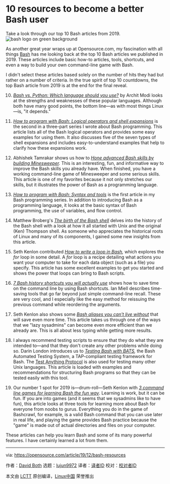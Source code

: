 [#]: collector: (lujun9972)
[#]: translator: ( )
[#]: reviewer: ( )
[#]: publisher: ( )
[#]: url: ( )
[#]: subject: (10 resources to become a better Bash user)
[#]: via: (https://opensource.com/article/19/12/bash-resources)
[#]: author: (David Both https://opensource.com/users/dboth)

10 resources to become a better Bash user
======
Take a look through our top 10 Bash articles from 2019.
![bash logo on green background][1]

As another great year wraps up at Opensource.com, my fascination with all things [Bash][2] has me looking back at the top 10 Bash articles we published in 2019. These articles include basic how-to articles, tools, shortcuts, and even a way to build your own command-line game with Bash.

I didn't select these articles based solely on the number of hits they had but rather on a number of criteria. In the true spirit of top 10 countdowns, the top Bash article from 2019 is at the end for the final reveal.

  10. [_Bash vs. Python: Which language should you use?_][3] by Archit Modi looks at the strengths and weaknesses of these popular languages. Although both have many good points, the bottom line—as with most things Linux—is, "it depends."


  9. [_How to program with Bash: Logical operators and shell expansions_][4] is the second in a three-part series I wrote about Bash programming. This article lists all of the Bash logical operators and provides some easy examples for using them. It also discusses five of the seven types of shell expansions and includes easy-to-understand examples that help to clarify how these expansions work.


  8. Abhishek Tamrakar shows us how to _[Hone advanced Bash skills by building Minesweeper][5]._ This is an interesting, fun, and informative way to improve the Bash skills you already have. When finished, you have a working command-line game of Minesweeper and some serious skills. This article is one of my favorites because it not only stretches our skills, but it illustrates the power of Bash as a programming language.


  7. [_How to program with Bash: Syntax and tools_][6] is the first article in my Bash programming series. In addition to introducing Bash as a programming language, it looks at the basic syntax of Bash programming, the use of variables, and flow control.


  6. Matthew Broberg's [_The birth of the Bash shell_][7] delves into the history of the Bash shell with a look at how it all started with Unix and the original (Ken) Thompson shell. As someone who appreciates the historical roots of Linux and many of its components, I gained some new insights from this article.


  5. Seth Kenlon contributed _[How to write a loop in Bash][8],_ which explores the _for_ loop in some detail. A _for_ loop is a recipe detailing what actions you want your computer to take for each data object (such as a file) you specify. This article has some excellent examples to get you started and shows the power that loops can bring to Bash scripts.


  4. _[7 Bash history shortcuts you will actually use][9]_ shows how to save time on the command line by using Bash shortcuts. Ian Miell describes time-saving tools that go far beyond just simple command-line recall. These are very cool, and I especially like the easy method for reissuing the previous command while reordering the arguments.


  3. Seth Kenlon also shows some [_Bash aliases you can't live without_][10] that will save even more time. This article takes us through one of the ways that we "lazy sysadmins" can become even more efficient than we already are. This is all about less typing while getting more results.


  2. I always recommend testing scripts to ensure that they do what they are intended to—and that they don't create any other problems while doing so. Darin London introduces us to _[Testing Bash with BATS][11],_ the Bash Automated Testing System, a TAP-compliant testing framework for Bash. The [Test Anything Protocol][12] is also used for testing many other Unix languages. This article is loaded with examples and recommendations for structuring Bash programs so that they can be tested easily with this tool.


  1. Our number 1 spot for 2019 is—drum-roll—Seth Kenlon with [_3 command line games for learning Bash the fun way_][13]. Learning is work, but it can be fun. If you are into games (and it seems that we sysadmins like to have fun), this article looks at three tools for learning more about Bash for everyone from noobs to gurus. Everything you do in the game of Bashcrawl, for example, is a valid Bash command that you can use later in real life, and playing the game provides Bash practice because the "game" is made out of actual directories and files on your computer.



These articles can help you learn Bash and some of its many powerful features. I have certainly learned a lot from them.

--------------------------------------------------------------------------------

via: https://opensource.com/article/19/12/bash-resources

作者：[David Both][a]
选题：[lujun9972][b]
译者：[译者ID](https://github.com/译者ID)
校对：[校对者ID](https://github.com/校对者ID)

本文由 [LCTT](https://github.com/LCTT/TranslateProject) 原创编译，[Linux中国](https://linux.cn/) 荣誉推出

[a]: https://opensource.com/users/dboth
[b]: https://github.com/lujun9972
[1]: https://opensource.com/sites/default/files/styles/image-full-size/public/lead-images/bash_command_line.png?itok=k4z94W2U (bash logo on green background)
[2]: https://opensource.com/downloads/bash-cheat-sheet
[3]: https://opensource.com/article/19/4/bash-vs-python
[4]: https://opensource.com/article/19/10/programming-bash-logical-operators-shell-expansions
[5]: https://opensource.com/article/19/9/advanced-bash-building-minesweeper
[6]: https://opensource.com/article/19/10/programming-bash-syntax-tools
[7]: https://opensource.com/19/9/command-line-heroes-bash
[8]: https://opensource.com/article/19/6/how-write-loop-bash
[9]: https://opensource.com/article/19/10/bash-history-shortcuts
[10]: https://opensource.com/article/19/7/bash-aliases
[11]: https://opensource.com/article/19/2/testing-bash-bats
[12]: https://testanything.org/producers.html
[13]: https://opensource.com/article/19/10/learn-bash-command-line-games
